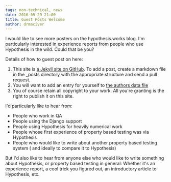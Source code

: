 ```yaml
---
tags: non-technical, news
date: 2016-05-29 21:00
title: Guest Posts Welcome
author: drmaciver
---
```


I would like to see more posters on the hypothesis.works blog. I'm
particularly interested in experience reports from people who use
Hypothesis in the wild. Could that be you?

<!--more-->

Details of how to guest post on here:

1. This site is [a Jekyll site on GitHub](https://github.com/HypothesisWorks/HypothesisWorks.github.io).
   To add a post, create a markdown file in the _posts directory with the
   appropriate structure and send a pull request.
2. You will want to add an entry for yourself to [the authors data file](https://github.com/HypothesisWorks/HypothesisWorks.github.io/blob/main/_data/authors.yml)
3. You of course retain all copyright to your work. All you're granting is the right to publish it on this site.

I'd particularly like to hear from:

* People who work in QA
* People using the Django support
* People using Hypothesis for heavily numerical work
* People whose first experience of property based testing was via Hypothesis
* People who would like to write about another property based testing system (
  and ideally to compare it to Hypothesis)

But I'd also like to hear from anyone else who would like to write
something about Hypothesis, or property based testing in general: Whether
it's an experience report, a cool trick you figured out, an introductory
article to Hypothesis, etc.
